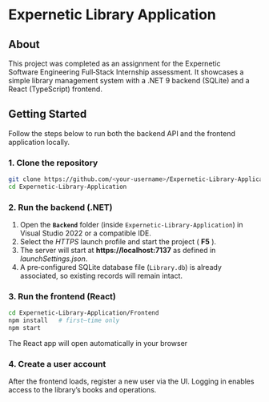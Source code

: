 # Expernetic Library Application

## About

This project was completed as an assignment for the Expernetic Software Engineering Full‑Stack Internship assessment. It showcases a simple library management system with a .NET 9 backend (SQLite) and a React (TypeScript) frontend.

## Getting Started

Follow the steps below to run both the backend API and the frontend application locally.

### 1. Clone the repository

```bash
git clone https://github.com/<your‑username>/Expernetic-Library-Application.git
cd Expernetic-Library-Application
```

### 2. Run the backend (.NET)

1. Open the **`Backend`** folder (inside `Expernetic-Library-Application`) in Visual Studio 2022 or a compatible IDE.
2. Select the *HTTPS* launch profile and start the project ( **F5** ).
3. The server will start at **https://localhost:7137** as defined in *launchSettings.json*.
4. A pre‑configured SQLite database file (`Library.db`) is already associated, so existing records will remain intact.

### 3. Run the frontend (React)

```bash
cd Expernetic-Library-Application/Frontend
npm install   # first–time only
npm start
```

The React app will open automatically in your browser

### 4. Create a user account

After the frontend loads, register a new user via the UI. Logging in enables access to the library’s books and operations.
